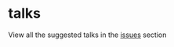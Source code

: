 # talks

View all the suggested talks in the [issues](https://github.com/emberjs-chennai/talks/issues) section
